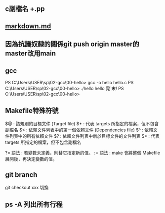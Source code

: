 ## c副檔名 +.pp
## [markdown.md](https://www.runoob.com/markdown/md-tutorial.html) 
## 因為抗議奴隸的關係git push origin master的master改用main
## gcc 
PS C:\Users\USER\sp\02-gcc\00-hello> gcc -o hello hello.c
PS C:\Users\USER\sp\02-gcc\00-hello> ./hello
hello 雿末!
PS C:\Users\USER\sp\02-gcc\00-hello> 
## Makefile特殊符號
$@ : 該規則的目標文件 (Target file)
$* : 代表 targets 所指定的檔案，但不包含副檔名
$< : 依賴文件列表中的第一個依賴文件 (Dependencies file)
$^ : 依賴文件列表中的所有依賴文件
$? : 依賴文件列表中新於目標文件的文件列表
$* : 代表 targets 所指定的檔案，但不包含副檔名

?= 語法 : 若變數未定義，則替它指定新的值。
:= 語法 : make 會將整個 Makefile 展開後，再決定變數的值。
## git branch 
   git checkout xxx 切換

## ps -A 列出所有行程
